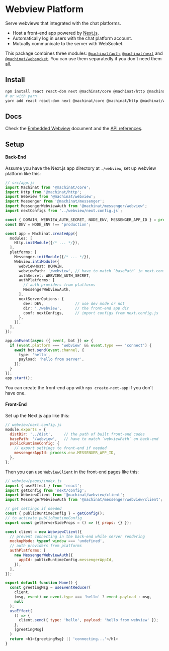 # Webview Platform

Serve webviews that integrated with the chat platforms.

- Host a front-end app powered by [Next.js](https://nextjs.org/).
- Automatically log in users with the chat platform account.
- Mutually communicate to the server with WebSocket.

This package combines three modules: [`@machinat/auth`](https://github.com/machinat/machinat/tree/master/packages/auth),
[`@machinat/next`](https://github.com/machinat/machinat/tree/master/packages/next)
and [`@machinat/websocket`](https://github.com/machinat/machinat/tree/master/packages/webview).
You can use them separatedly if you don't need them all.

## Install

```bash
npm install react react-dom next @machinat/core @machinat/http @machinat/webview
# or with yarn
yarn add react react-dom next @machinat/core @machinat/http @machinat/webview
```

## Docs

Check the [Embedded Webview](https://machinat.com/docs/embedded-webview)
document and the [API references](https://machinat.com/api/modules/webview.html).

## Setup

#### Back-End

Assume you have the Next.js app directory at `./webview`, set up webview platform like this:

```ts
// src/app.js
import Machinat from '@machinat/core';
import Http from '@machinat/http';
import Webview from '@machinat/webview';
import Messenger from '@machinat/messenger';
import MessengerWebviewAuth from '@machinat/messenger/webview';
import nextConfigs from '../webview/next.config.js';

const { DOMAIN, WEBVIEW_AUTH_SECRET, NODE_ENV, MESSENGER_APP_ID } = process.env;
const DEV = NODE_ENV !== 'production';

const app = Machinat.createApp({
  modules: [
    Http.initModule({/* ... */}),
  ],
  platforms: [
    Messenger.initModule({/* ... */}),
    Webview.intiModule({
      webviewHost: DOMAIN,
      webviewPath: '/webview', // have to match `basePath` in next.config.js
      authSecret: WEBVIEW_AUTH_SECRET,
      authPlatforms: [
        // auth providers from platforms
        MessengerWebviewAuth,
      ],
      nextServerOptions: {
        dev: DEV,              // use dev mode or not
        dir: './webview',      // the front-end app dir
        conf: nextConfigs,     // import configs from next.config.js
      },
    }),
  ],
});

app.onEvent(async ({ event, bot }) => {
  if (event.platform === 'webview' && event.type === 'connect') {
    await bot.send(event.channel, {
      type: 'hello',
      payload: 'hello from server',
    });
  }
});
app.start();
```

You can create the front-end app with `npx create-next-app` if you don't have one.

#### Front-End

Set up the Next.js app like this:

```js
// webview/next.config.js
module.exports = {
  distDir: '../dist',     // the path of built front-end codes
  basePath: '/webview',   // have to match `webviewPath` on back-end
  publicRuntimeConfig: {
    // export settings to front-end if needed
    messengerAppId: process.env.MESSENGER_APP_ID,
  },
};
```

Then you can use `WebviewClient` in the front-end pages like this:

```js
// webview/pages/index.js
import { useEffect } from 'react';
import getConfig from 'next/config';
import WebviewClient from '@machinat/webview/client';
import MessengerWebviewAuth from '@machinat/messenger/webview/client';

// get settings if needed
const { publicRuntimeConfig } = getConfig();
// to activate publicRuntimeConfig
export const getServerSideProps = () => ({ props: {} });

const client = new WebviewClient({
  // prevent connecting in the back-end while server rendering
  mockupMode: typeof window === 'undefined',
  // auth providers from platforms
  authPlatforms: [
    new MessengerWebviewAuth({
      appId: publicRuntimeConfig.messengerAppId,
    }),
  ],
});

export default function Home() {
  const greetingMsg = useEventReducer(
    client,
    (msg, event) => event.type === 'hello' ? event.payload : msg,
    null
  );
  useEffect(
    () => {
      client.send({ type: 'hello', payload: 'hello from webview' });
    },
    [greetingMsg]
  )
  return <h1>{greetingMsg} || 'connecting...'</h1>
}
```
